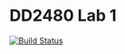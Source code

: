 # DD2480 Lab 1
[![Build Status](https://travis-ci.org/Cpptz/test_travis_junit.svg?branch=master)](https://travis-ci.org/Cpptz/test_travis_junit)
